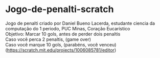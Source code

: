 # Jogo-de-penalti-scratch
Jogo de penalti criado por Daniel Bueno Lacerda, estudante ciencia da computação do 1 periodo, PUC Minas, Coração Eucarístico <br>
Objetivo: Marcar 10 gols, antes de perder dois penaltis <br>
Caso você perca 2 penaltis, (game over) <br>
Caso você marque 10 gols, (parabéns, você venceu) 
(https://scratch.mit.edu/projects/1006085781/editor)
